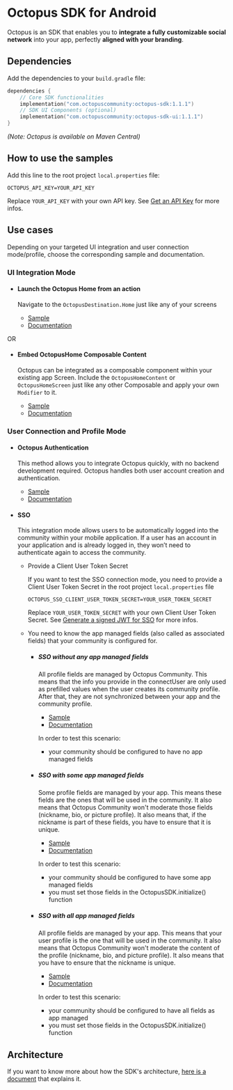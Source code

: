 # Octopus SDK for Android

Octopus is an SDK that enables you to **integrate a fully customizable social network** into your app, perfectly **aligned with your branding**.

## Dependencies

Add the dependencies to your `build.gradle` file:

```kotlin
dependencies {
    // Core SDK functionalities
    implementation("com.octopuscommunity:octopus-sdk:1.1.1")
    // SDK UI Components (optional)
    implementation("com.octopuscommunity:octopus-sdk-ui:1.1.1")
}
```

*(Note: Octopus is available on Maven Central)*

## How to use the samples

Add this line to the root project `local.properties` file:

 ```properties
 OCTOPUS_API_KEY=YOUR_API_KEY 
 ```

Replace `YOUR_API_KEY` with your own API key. See [Get an API Key](https://doc.octopuscommunity.com/) for more infos.

## Use cases

Depending on your targeted UI integration and user connection mode/profile, choose the corresponding
sample and documentation.

### UI Integration Mode

- #### Launch the Octopus Home from an action

  Navigate to the `OctopusDestination.Home` just like any of your screens

  - [Sample](/samples/standard/fullscreen)
  - [Documentation](https://doc.octopuscommunity.com/SDK/octopus-auth/android)

OR

- #### Embed OctopusHome Composable Content

  Octopus can be integrated as a composable component within your existing app Screen.
  Include the `OctopusHomeContent` or `OctopusHomeScreen` just like any other Composable and apply your own `Modifier` to it.

  - [Sample](/samples/standard/embed)
  - [Documentation](https://doc.octopuscommunity.com/SDK/octopus-auth/android)

### User Connection and Profile Mode

- #### Octopus Authentication

  This method allows you to integrate Octopus quickly, with no backend development required. Octopus handles both user account creation and authentication.

  - [Sample](/samples/standard/)
  - [Documentation](https://doc.octopuscommunity.com/SDK/octopus-auth/android)

- #### SSO

  This integration mode allows users to be automatically logged into the community within your mobile application. If a user has an account in your application and is already logged in, they won’t need to authenticate again to access the community.

  - Provide a Client User Token Secret

    If you want to test the SSO connection mode, you need to provide a Client User Token Secret in the
root project `local.properties` file

    ```properties
    OCTOPUS_SSO_CLIENT_USER_TOKEN_SECRET=YOUR_USER_TOKEN_SECRET
    ```
    Replace `YOUR_USER_TOKEN_SECRET` with your own Client User Token Secret. See [Generate a signed JWT for SSO](https://doc.octopuscommunity.com/backend/sso)
for more infos.

  - You need to know the app managed fields (also called as associated fields) that your community is configured for.
    - ##### SSO without any app managed fields

      All profile fields are managed by Octopus Community. This means that the info you provide in
      the connectUser are only used as prefilled values when the user creates its community profile.
      After that, they are not synchronized between your app and the community profile.

      - [Sample](/samples/sso/octopus-profile)
      - [Documentation](https://doc.octopuscommunity.com/SDK/sso/android)

      In order to test this scenario:
      - your community should be configured to have no app managed fields

    - ##### SSO with some app managed fields

      Some profile fields are managed by your app. This means these fields are the ones
      that will be used in the community. It also means that Octopus Community won't moderate those
      fields (nickname, bio, or picture profile). It also means that, if the nickname is part of
      these fields, you have to ensure that it is unique.

        - [Sample](/samples/sso/hybrid-profile)
        - [Documentation](https://doc.octopuscommunity.com/SDK/sso/android)

      In order to test this scenario:
        - your community should be configured to have some app managed fields
        - you must set those fields in the OctopusSDK.initialize() function

    - ##### SSO with all app managed fields

      All profile fields are managed by your app. This means that your user profile is the one that
      will be used in the community. It also means that Octopus Community won't moderate the content
      of the profile (nickname, bio, and picture profile). It also means that you have to ensure
      that the nickname is unique.

        - [Sample](/samples/sso/client-profile)
        - [Documentation](https://doc.octopuscommunity.com/SDK/sso/android)

      In order to test this scenario:
        - your community should be configured to have all fields as app managed
        - you must set those fields in the OctopusSDK.initialize() function

## Architecture

If you want to know more about how the SDK's architecture, [here is a document](ARCHITECTURE.md) that explains it.
